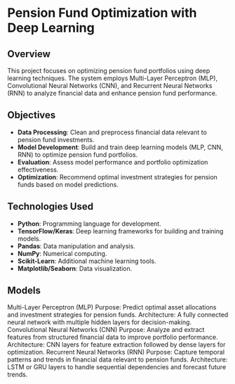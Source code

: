 # Pension Fund Optimization with Deep Learning

## Overview

This project focuses on optimizing pension fund portfolios using deep learning techniques. The system employs Multi-Layer Perceptron (MLP), Convolutional Neural Networks (CNN), and Recurrent Neural Networks (RNN) to analyze financial data and enhance pension fund performance.

## Objectives

- **Data Processing**: Clean and preprocess financial data relevant to pension fund investments.
- **Model Development**: Build and train deep learning models (MLP, CNN, RNN) to optimize pension fund portfolios.
- **Evaluation**: Assess model performance and portfolio optimization effectiveness.
- **Optimization**: Recommend optimal investment strategies for pension funds based on model predictions.

## Technologies Used

- **Python**: Programming language for development.
- **TensorFlow/Keras**: Deep learning frameworks for building and training models.
- **Pandas**: Data manipulation and analysis.
- **NumPy**: Numerical computing.
- **Scikit-Learn**: Additional machine learning tools.
- **Matplotlib/Seaborn**: Data visualization.

## Models
Multi-Layer Perceptron (MLP)
Purpose: Predict optimal asset allocations and investment strategies for pension funds.
Architecture: A fully connected neural network with multiple hidden layers for decision-making.
Convolutional Neural Networks (CNN)
Purpose: Analyze and extract features from structured financial data to improve portfolio performance.
Architecture: CNN layers for feature extraction followed by dense layers for optimization.
Recurrent Neural Networks (RNN)
Purpose: Capture temporal patterns and trends in financial data relevant to pension funds.
Architecture: LSTM or GRU layers to handle sequential dependencies and forecast future trends.
